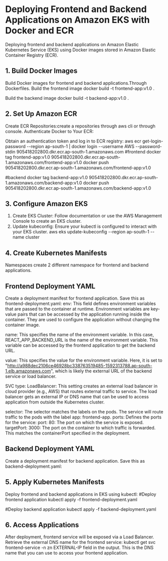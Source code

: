 # Deploying Frontend and Backend Applications on Amazon EKS with Docker and ECR
Deploying frontend and backend applications on Amazon Elastic Kubernetes Service (EKS) using Docker images stored in Amazon Elastic Container Registry (ECR).
## 1. Build Docker Images
Build Docker images for frontend and backend applications.Through Dockerfiles.
Build the frontend image
           docker build -t frontend-app:v1.0 .

Build the backend image
         docker build -t backend-app:v1.0 .
## 2. Set Up Amazon ECR
Create ECR Repositories:create a repositories through aws cli or through console.
Authenticate Docker to Your ECR:

Obtain an authentication token and log in to ECR registry:
                aws ecr get-login-password --region ap-south-1 | docker login --username AWS --password-stdin 905418202800.dkr.ecr.ap-south-1.amazonaws.com
#frontend
        docker tag frontend-app:v1.0 905418202800.dkr.ecr.ap-south-1.amazonaws.com/frontend-app:v1.0
        docker push 905418202800.dkr.ecr.ap-south-1.amazonaws.com/frontend-app:v1.0

#backend
             docker tag backend-app:v1.0 905418202800.dkr.ecr.ap-south-1.amazonaws.com/backend-app:v1.0
             docker push 905418202800.dkr.ecr.ap-south-1.amazonaws.com/backend-app:v1.0
## 3. Configure Amazon EKS
1. Create EKS Cluster: Follow documentation or use the AWS Management Console to create an EKS cluster.    
2. Update kubeconfig: Ensure your kubectl is configured to interact with your EKS cluster.
              aws eks update-kubeconfig --region ap-south-1 --name cluster
## 4. Create Kubernetes Manifests
Namespaces
create 2 different namespace for frontend and backend applications.   
## Frontend Deployment YAML
Create a deployment manifest for frontend application. Save this as frontend-deployment.yaml:
env: This field defines environment variables that are passed to the container at runtime. Environment variables are key-value pairs that can be accessed by the application running inside the container. They are used to configure the application without changing the container image.

name: This specifies the name of the environment variable. In this case, REACT_APP_BACKEND_URL is the name of the environment variable. This variable can be accessed by the frontend application to get the backend URL.

value: This specifies the value for the environment variable. Here, it is set to "http://a988dec2106ce46928bc338763519485-1592313788.ap-south-1.elb.amazonaws.com", which is likely the external URL of the backend service or load balancer.

SVC type: LoadBalancer: This setting creates an external load balancer in cloud provider (e.g., AWS) that routes external traffic to service. The load balancer gets an external IP or DNS name that can be used to access application from outside the Kubernetes cluster.

selector: The selector matches the labels on the pods. The service will route traffic to the pods with the label app: frontend-app.
ports: Defines the ports for the service:
port: 80: The port on which the service is exposed.
targetPort: 3000: The port on the container to which traffic is forwarded. This matches the containerPort specified in the deployment.

## Backend Deployment YAML
Create a deployment manifest for backend application. Save this as backend-deployment.yaml:

## 5. Apply Kubernetes Manifests
Deploy frontend and backend applications in EKS using kubectl:
#Deploy frontend application
    kubectl apply -f frontend-deployment.yaml

#Deploy backend application
       kubectl apply -f backend-deployment.yaml
## 6. Access Applications
After deployment, frontend service will be exposed via a Load Balancer. Retrieve the external DNS name for the frontend service:
     kubectl get svc frontend-service -n zn
EXTERNAL-IP field in the output. This is the DNS name that you can use to access your frontend application.
